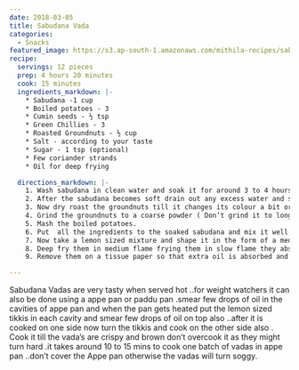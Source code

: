 ```yaml
---
date: 2018-03-05
title: Sabudana Vada
categories:
  - Snacks
featured_image: https://s3.ap-south-1.amazonaws.com/mithila-recipes/sabudana_vada.jpg
recipe:
  servings: 12 pieces
  prep: 4 hours 20 minutes
  cook: 15 minutes
  ingredients_markdown: |-
    * Sabudana -1 cup
    * Boiled potatoes - 3
    * Cumin seeds - ½ tsp
    * Green Chillies - 3 
    * Roasted Groundnuts - ½ cup
    * Salt - according to your taste 
    * Sugar - 1 tsp (optional)
    * Few coriander strands
    * Oil for deep frying 

  directions_markdown: |-
    1. Wash sabudana in clean water and soak it for around 3 to 4 hours till it absorbs water and becomes soft (Tip- while soaking sabudana water should be the just exact the level of sabudana if you are taking 1 cup of sabudana then water will be around ¾ th cup )
    2. After the sabudana becomes soft drain out any excess water and spread the sabudana on a strainer .
    3. Now dry roast the groundnuts till it changes its colour a bit or you can also hear the popping sound of groundnuts (Tip- Groundnuts should be roasted on a low flame )
    4. Grind the groundnuts to a coarse powder ( Don’t grind it to long time otherwise groundnuts will start releasing oil)
    5. Mash the boiled potatoes.
    6. Put  all the ingredients to the soaked sabudana and mix it well .don’t add water or else the mixture becomes soggy and we can’t deep fry it .
    7. Now take a lemon sized mixture and shape it in the form of a medium size tikkis and deep fry them in hot oil few at a time.
    8. Deep fry them in medium flame frying them in slow flame they absorb more oil and frying them in high flame they turn brown soon.
    9. Remove them on a tissue paper so that extra oil is absorbed and serve them hot with any sauce of your choice or green chutney . 

---
```

Sabudana Vadas are very tasty when served hot ..for weight watchers it can also be done using a appe pan or paddu pan .smear few drops of oil in the cavities of appe pan and when the pan gets heated put the lemon sized tikkis in each cavity and smear few drops of oil on top also ..after it is cooked on one side now turn the tikkis and cook on the other side also .
Cook it till the vada’s are crispy and brown don’t overcook it as they might turn hard .it takes around 10 to 15 mins to cook one batch of vadas in appe pan ..don’t cover the Appe pan otherwise the vadas will turn soggy.
